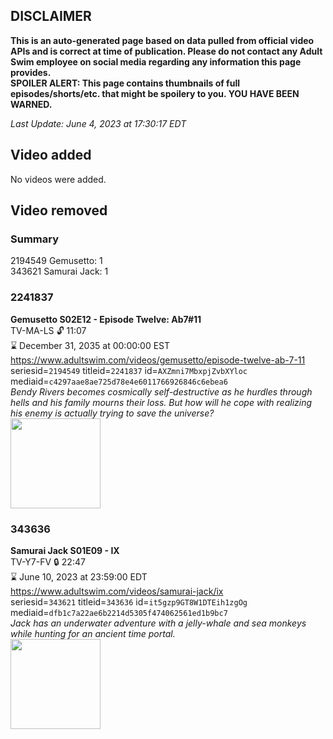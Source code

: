 ## DISCLAIMER
**This is an auto-generated page based on data pulled from official video APIs and is correct at time of publication. Please do not contact any Adult Swim employee on social media regarding any information this page provides.**  
**SPOILER ALERT: This page contains thumbnails of full episodes/shorts/etc. that might be spoilery to you. YOU HAVE BEEN WARNED.**  

_Last Update: June 4, 2023 at 17:30:17 EDT_
## Video added
No videos were added.  
## Video removed
### Summary
2194549 Gemusetto: 1  
343621 Samurai Jack: 1  
### 2241837
**Gemusetto S02E12 - Episode Twelve: Ab7#11**  
TV-MA-LS 🔓 11:07  
⌛ December 31, 2035 at 00:00:00 EST  
https://www.adultswim.com/videos/gemusetto/episode-twelve-ab-7-11  
seriesid=`2194549` titleid=`2241837` id=`AXZmni7MbxpjZvbXYloc` mediaid=`c4297aae8ae725d78e4e6011766926846c6ebea6`  
_Bendy Rivers becomes cosmically self-destructive as he hurdles through hells and his family mourns their loss. But how will he cope with realizing his enemy is actually trying to save the universe?_  
<a href="https://media.cdn.adultswim.com/uploads/20201215/thumbnails/2_201215836487-GSMP_212_dup-20201209.jpg"><img src="https://media.cdn.adultswim.com/uploads/20201215/thumbnails/2_201215836487-GSMP_212_dup-20201209.jpg" height="144px" /></a>
### 343636
**Samurai Jack S01E09 - IX**  
TV-Y7-FV 🔒 22:47  
⌛ June 10, 2023 at 23:59:00 EDT  
https://www.adultswim.com/videos/samurai-jack/ix  
seriesid=`343621` titleid=`343636` id=`it5gzp9GT8W1DTEih1zgOg` mediaid=`dfb1c7a22ae6b2214d5305f474062561ed1b9bc7`  
_Jack has an underwater adventure with a jelly-whale and sea monkeys while hunting for an ancient time portal._  
<a href="https://media.cdn.adultswim.com/uploads/20200406/thumbnails/2_20461333139-samjack_009.jpg"><img src="https://media.cdn.adultswim.com/uploads/20200406/thumbnails/2_20461333139-samjack_009.jpg" height="144px" /></a>

